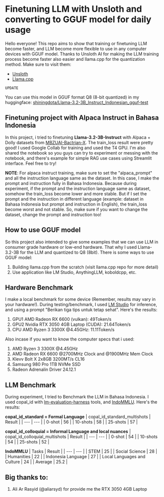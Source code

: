 # Finetuning LLM with Unsloth and converting to GGUF model for daily usage
Hello everyone! This repo aims to show that training or finetuning LLM become faster, and LLM become more flexible to use in any computer devices with GGUF model. Thanks to Unsloth AI for making the LLM training process become faster also easier and llama.cpp for the quantization method. Make sure to visit them:
- [Unsloth](https://unsloth.ai/)
- [Llama.cpp](https://github.com/ggerganov/llama.cpp)

`UPDATE`

You can use this model in GGUF format Q8 (8-bit quantized) in my huggingface: [shiningdota/Llama-3.2-3B_Instruct_Indonesian_gguf-test](https://huggingface.co/shiningdota/Llama-3.2-3B_Instruct_Indonesian_gguf-test/tree/main)

## Finetuning project with Alpaca Instruct in Bahasa Indonesia
In this project, i tried to finetuning **Llama-3.2-3B-Instruct** with Alpaca + Dolly datasets from [MBZUAI-Bactrian-X](https://huggingface.co/datasets/MBZUAI/Bactrian-X). The train_loss result were pretty good! I used Google Collab for training and used the T4 GPU. I'm also shared the notebook so you guys can try to experiment or messing with the notebook, and there's example for simple RAG use cases using Streamlit interface. Feel free to try!

**NOTE**: For alpaca instruct training, make sure to set the "alpaca_prompt" and all the instruction language same as the dataset. In this case, I make the prompt and instruction fully in Bahasa Indonesia. Because during experiment, if the prompt and the instruction language same as dataset, somehow the train_loss become lower and more stable. But if I set the prompt and the instruction in different language (example: dataset in Bahasa Indonesia but prompt and instruction in English), the train_loss become worst and not stable.
So, make sure if you want to change the dataset, change the prompt and instruction too!

## How to use GGUF model
So this project also intended to give some examples that we can use LLM in consumer grade hardware or low-end hardware. That why I used Llama-3.2-3B for the LLM and quantized to Q8 (8bit). There is some ways to use GGUF model:
1. Building llama.cpp from the scratch (visit llama.cpp repo for more detail)
2. Use application like LM Studio, AnythingLLM, koboldcpp, etc.

## Hardware Benchmark
I make a local benchmark for some device (Remember, results may vary in your hardware!). During testing/benchmark, I used [LM Studio](https://lmstudio.ai/) for inference, and using a prompt "Berikan tiga tips untuk tetap sehat". Here's the results:
1. GPU1 AMD Radeon RX 6600 (vulkan): 49Token/s
2. GPU2 Nvidia RTX 3050 4GB Laptop (CUDA): 21.64Token/s
3. CPU AMD Ryzen 3 3300X @4.45GHz: 11.11Token/s

Also incase if you want to know the computer specs that i used:
1. AMD Ryzen 3 3300X @4.45GHz
2. AMD Radeon RX 6600 @2700MHz Clock and @1900MHz Mem Clock
3. Klevv Bolt X 2x8GB 3200MT/s CL16
4. Samsung 980 Pro 1TB NVMe SSD
5. Radeon Adrenalin Driver 24.12.1

## LLM Benchmark
During experiment, I tried to Benchmark the LLM in Bahasa Indonesia. I used copal_id with [lm-evaluation-harness](https://github.com/EleutherAI/lm-evaluation-harness) tools, and [IndoMMLU](https://github.com/fajri91/IndoMMLU). Here's the results:

**copal_id_standard = Formal Language**
| copal_id_standard_multishots | Result |
| --- | --- |
| 0-shot | 56 |
| 10-shots | 58 |
| 25-shots | 57 |

**copal_id_colloquial = Informal Language and local nuances**
| copal_id_colloquial_multishots | Result |
| --- | --- |
| 0-shot | 54 |
| 10-shots | 54 |
| 25-shots | 52 |

**IndoMMLU**
| Tasks | Result |
| --- | --- |
| STEM | 25 |
| Social Science | 28 |
| Humanities | 22 |
| Indonesia Language | 27 |
| Local Languages and Culture | 24 |
| Average | 25.2 |

## Big thanks to:
1. Ali Ar Rasyid (@aliarsyd) for provide me the RTX 3050 4GB Laptop
